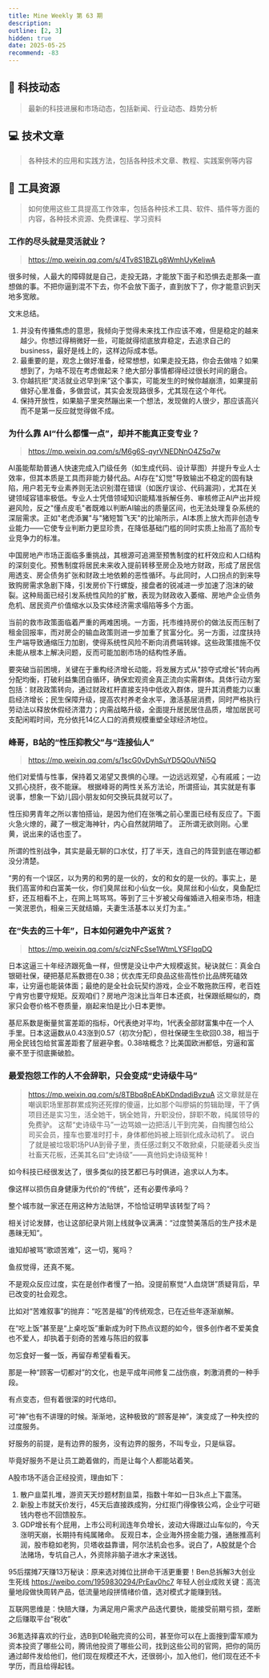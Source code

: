 ```yaml
---
title: Mine Weekly 第 63 期
description:
outline: [2, 3]
hidden: true
date: 2025-05-25
recommend: -83
---
```



## 🚀 科技动态

> 最新的科技进展和市场动态，包括新闻、行业动态、趋势分析

## 💻 技术文章

> 各种技术的应用和实践方法，包括各种技术文章、教程、实践案例等内容


## 🔧 工具资源

> 如何使用这些工具提高工作效率，包括各种技术工具、软件、插件等方面的内容，各种技术资源、免费课程、学习资料

### 工作的尽头就是灵活就业？
> https://mp.weixin.qq.com/s/4Tv8S1BZLg8WmhUyKeljwA

很多时候，人最大的障碍就是自己，走投无路，才能放下面子和恐惧去走那条一直想做的事。不把你逼到混不下去，你不会放下面子，直到放下了，你才能意识到天地多宽敞。

文末总结。
1. 并没有传播焦虑的意思，我倾向于觉得未来找工作应该不难，但是稳定的越来越少。你想过得稍微好一些，可能就得彻底放弃稳定，去追求自己的business，最好是线上的，这样边际成本低。
2. 最重要的是，观念上做好准备，经常想想，如果走投无路，你会去做啥？如果想到了，为啥不现在考虑做起来？绝大部分事情都得经过很长时间的磨合。
3. 你越抗拒“灵活就业迟早到来”这个事实，可能发生的时候你越崩溃，如果提前做好心里准备，多做尝试，其实会发现路很多，尤其现在这个年代。
4. 保持开放性，如果脑子里突然蹦出来一个想法，发现做的人很少，那应该高兴而不是第一反应就觉得做不成。

### 为什么靠 AI“什么都懂一点”，却并不能真正变专业？
> https://mp.weixin.qq.com/s/M6g6S-qyrVNEDNnO4Z5q7w

AI虽能帮助普通人快速完成入门级任务（如生成代码、设计草图）并提升专业人士效率，但其本质是工具而非能力替代品。AI存在"幻觉"导致输出不稳定的固有缺陷，用户若无专业素养则无法识别潜在错误（如医疗误诊、代码漏洞），尤其在关键领域容错率极低。专业人士凭借领域知识能精准拆解任务、审核修正AI产出并规避风险，反之"懂点皮毛"者既难以判断AI输出的质量区间，也无法处理复杂系统的深层需求。正如"老虎添翼"与"猪短暂飞天"的比喻所示，AI本质上放大而非创造专业能力——它使专业判断力更显珍贵，在降低基础门槛的同时实质上抬高了高阶专业竞争力的标准。


中国房地产市场正面临多重挑战，其根源可追溯至预售制度的杠杆效应和人口结构的深刻变化。预售制度将居民未来收入提前转移至房企及地方财政，形成了居民信用透支、房企债务扩张和财政土地依赖的恶性循环。与此同时，人口拐点的到来导致购房需求急剧下降，引发房价下行螺旋，接盘者的锐减进一步加速了泡沫的破裂。这种局面已经引发系统性风险的扩散，表现为财政收入萎缩、房地产企业债务危机、居民资产价值缩水以及实体经济需求塌陷等多个方面。

当前的救市政策面临着严重的两难困境。一方面，托市维持房价的做法反而压制了租金回报率，而对房企的输血政策则进一步加重了贫富分化。另一方面，过度扶持生产端导致通缩压力加剧，使得系统性风险不断向消费端转嫁。这些政策措施不仅未能从根本上解决问题，反而可能加剧市场的结构性矛盾。

要突破当前困境，关键在于重构经济增长动能，将发展方式从"掠夺式增长"转向再分配均衡，打破利益集团自循环，确保宏观资金真正流向实需群体。具体行动方案包括：财政政策转向，通过财政杠杆直接支持中低收入群体，提升其消费能力以重启经济增长；民生保障升级，提高农村养老金水平，激活基层消费，同时严格执行劳动法以释放休假经济潜力；内需战略升级，全面提升居民居住品质，增加居民可支配闲暇时间，充分依托14亿人口的消费规模重塑全球经济地位。

### 峰哥，B站的“性压抑教父”与“连接仙人”
> https://mp.weixin.qq.com/s/1scG0vDyhSuYD5Q0uVNi5Q

他们对爱情与性事，保持着又渴望又畏惧的心理。一边远远观望，心有戚戚；一边又抓心挠肝，夜不能寐。
根据峰哥的两性关系方法论，所谓搭讪，其实就是有事说事，想象一下幼儿园小朋友如何交换玩具就可以了。

性压抑男青年之所以害怕搭讪，是因为他们在张嘴之前心里面已经有反应了。下面火急火燎的，藏了一根定海神针，内心自然就阴暗了。
正所谓无欲则刚。心里黄，说出来的话也歪了。

所谓的性别战争，其实是最无聊的口水仗，打了半天，连自己的阵营到底在哪边都没分清楚。

“男的有一个误区，以为男的和男的是一伙的，女的和女的是一伙的。事实上，是我们高富帅和白富美一伙，你们臭屌丝和小仙女一伙。臭屌丝和小仙女，臭鱼配烂虾，还互相看不上，在网上骂骂骂。等到了三十岁被父母催婚进入相亲市场，相逢一笑泯恩仇，相亲三天就结婚，夫妻生活基本以关灯为主。”

### 在“失去的三十年”，日本如何避免中产返贫？
> https://mp.weixin.qq.com/s/cizNFcSse1WtmLYSFIqqDQ

日本这逼三十年经济跟死鱼一样，但愣是没让中产大规模返贫。秘诀就仨：真金白银砸社保，硬把基尼系数摁在0.38；优衣库无印良品这些高性价比品牌死磕效率，让穷逼也能装体面；最绝的是全社会玩契约游戏，企业不敢拖款压榨，老百姓宁肯穷也要守规矩。反观咱们？房地产泡沫比当年日本还疯，社保跟纸糊似的，商家只会卷价格不卷质量，崩起来怕是比小日本更惨。

基尼系数是衡量贫富差距的指标，0代表绝对平均，1代表全部财富集中在一个人手里。日本这逼数从0.43涨到0.57（初次分配），但社保硬生生砍回0.38，相当于用全民钱包给贫富差距套了层避孕套。0.38啥概念？比美国欧洲都低，穷逼和富豪不至于彻底撕破脸。


### 最爱抱怨工作的人不会辞职，只会变成“史诗级牛马”
> https://mp.weixin.qq.com/s/8TBbq8pEAbKDndadiBvzuA
这文章就是在嘲讽职场里那群累成狗还死撑的傻逼，比如那个叫廖娟的剪辑助理，干了俩项目还是实习生，活全她干，锅全她背，升职没份，辞职不敢，纯属领导的免费驴。
这帮“史诗级牛马”一边骂娘一边把活儿干到完美，自掏腰包给公司买会员，撞车也要准时打卡，身体都他妈被上班驯化成永动机了。
说白了就是被垃圾职场PUA到骨子里，责任感过剩又不敢掀桌，只能硬着头皮当社畜天花板，还美其名曰“史诗级”——真他妈史诗级冤种！




如今科技已经很发达了，很多类似的技艺都已与时俱进，追求以人为本。

像这样以损伤自身健康为代价的“传统”，还有必要传承吗？

整个城市就一家还在用这种方法贴饼，不恰恰证明早该转型了吗？

相关讨论发酵，也让这部纪录片刚上线就争议满满：“过度赞美落后的生产技术是愚昧无知”。

谁知却被骂“歌颂苦难”，这一切，冤吗？

鱼叔觉得，还真不冤。

不是观众反应过度，实在是创作者慢了一拍。没提前察觉“人血烧饼”质疑背后，早已改变的社会观念。

比如对“苦难叙事”的抛弃：“吃苦是福”的传统观念，已在近些年逐渐崩解。

在“吃上饭”甚至是“上桌吃饭”重新成为时下热点议题的如今，很多创作者不爱美食也不爱人，却执着于刻奇的苦难与陈旧的叙事

勿忘食好一餐一饭，再留存希望看看天。

那是一种“顾客一切都对”的文化，也是平成年间修复二战伤痕，刺激消费的一种手段。

有点变态，但有着很深的时代烙印。

可“神”也有不讲理的时候。渐渐地，这种极致的“顾客是神”，演变成了一种失控的过度服务。

好服务的前提，是有边界的服务，没有边界的服务，不叫专业，只是纵容。

毕竟好服务不是让员工跪着做的，而是让每个人都能站着笑。

A股市场不适合正经投资，理由如下：
1. 散户韭菜扎堆，游资天天炒题材割韭菜，指数十年如一日3k点上下震荡。
2. 新股上市就天价发行，45天后直接跌成狗，分红抠门得像铁公鸡，企业宁可砸钱内卷也不回馈股东。
3. GDP增长有个屁用，上市公司利润连年负增长，波动大得跟过山车似的，今天涨明天崩，长期持有纯属赌命。
反观日本，企业海外捞金能力强，通胀推高利润，股市稳如老狗，贝塔收益靠谱，阿尔法机会也多。说白了，A股就是个合法赌场，专坑自己人，外资除非脑子进水才来送钱。

95后摆摊7天赚13万秘诀：原来选对摊位比拼命干活更重要！Ben总拆解3大创业生死线
https://weibo.com/1959830294/PrEav0hc7
年轻人创业成败关键：高流量地段做快周转产品，低流量地段拼情绪价值，选对模式才能赚到钱。

互联网思维是：快赔大赚，为满足用户需求产品迭代要快，能接受前期亏损，垄断之后赚取平台“税收”

36氪选择喜欢的行业，选B到D轮融完资的公司，甚至你可以在上面搜到雷军顺为资本投资了哪些公司，腾讯他投资了哪些公司，找到这些公司的官网，把你的简历通过邮件发给他们，他们现在规模还不大，还很弱小，加入他们，他们现在还不卡学历，而且给得起钱。